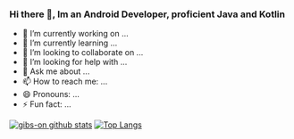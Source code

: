 ### Hi there 👋, Im an Android Developer, proficient Java and Kotlin


- 🔭 I’m currently working on ...
- 🌱 I’m currently learning ...
- 👯 I’m looking to collaborate on ...
- 🤔 I’m looking for help with ...
- 💬 Ask me about ...
- 📫 How to reach me: ...
- 😄 Pronouns: ...
- ⚡ Fun fact: ...


[![gibs-on github stats](https://github-readme-stats.vercel.app/api?username=gibs-on)](https://github.com/gibs-on/github-readme-stats)
[![Top Langs](https://github-readme-stats.vercel.app/api/top-langs/?username=gibs-on)](https://github.com/lhyan0/github-readme-stats)

<!--
**gibs-on/gibs-on** is a ✨ _special_ ✨ repository because its `README.md` (this file) appears on your GitHub profile.

Here are some ideas to get you started:

- 🔭 I’m currently working on ...
- 🌱 I’m currently learning ...
- 👯 I’m looking to collaborate on ...
- 🤔 I’m looking for help with ...
- 💬 Ask me about ...
- 📫 How to reach me: ...
- 😄 Pronouns: ...
- ⚡ Fun fact: ...
-->
